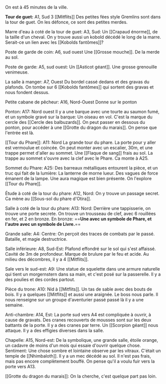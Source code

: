 
On est à 45 minutes de la ville. 

**Tour de guet:** A1, Sud
3 [[Mitflits]]
Des petites fées style Gremlins sont dans la tour de guet. 
On les défonce, ce sont des petites merdes. 

Marre d'eau à coté de la tour de guet: A3, Sud:
Un [[Crapaud énorme]], de la taille d'un cheval. 
On y trouve aussi un kobold décédé le long de la marre. Serait-ce un lien avec les [[Kobolds fantômes]]?


Poste de garde de coin: A6, sud ouest
Une [[Grosse mouche]]. 
De la merde au sol. 


Poste de garde: A5, sud ouest:
Un [[Asticot géant]].
Une grosse grenouille venimeuse. 


La salle à manger: A7, Ouest
Du bordel cassé dedans et des gravas du plafonds. 
On tombe sur 6 [[Kobolds fantômes]] qui sortent des gravas et nous fondent dessus.

Petite cabane de pêcheur: A16, Nord-Ouest
Donne sur le ponton

Ponton: A17: Nord ouest
Il y a une barque avec une tourte au saumon fumé, et un symbole gravé sur la barque: Un oiseau en vol. C'est la marque du cercle des [[Cercle des balbuzards]]. 
On peut passer en dessous du ponton, pour accéder à une [[Grotte du dragon du marais]]. On pense que l'entrée est là. 


[[Tour du Phare]]: A11: Nord
La grande tour du phare. La porte pour y aller est vermoulue et coincée. 
On peut monter avec un escalier, 30m, et une trappe permet d'aller au sommet. Une [[Flaque de sang]] frais au sol. 
La trappe au sommet s'ouvre avec la clef avec le Phare. Ca monte à A25. 

Sommet du Phare: A25:
Des barreaux métalliques entourent la pièce, et un truc qui fait de la lumière: La lanterne de morne lueur. Des vagues de force émanent de la lampe. Une aura magique est bien présente. On l'explore [[Tour du Phare]].  


Étude à coté de la tour du phare: A12, Nord:
On y trouve un passage secret. Ca mène au [[Sous-sol du phare d'Otira]]. 


Salle à coté de la tour du phare: A13: Nord:
Derrière une tappisserie, on trouve une porte secrete. 
On trouve un trousseau de clef, avec 6 rouillées en fer, et 2 en bronze. 
En bronze: ==**Une avec un symbole de Phare, et l'autre avec un symbole de Livre.**== 


Grande salle: A4: Centre:
On perçoit des traces de combats par le passé. Bataille, et magie destructrice. 


Salle inférieure: A8, Sud-Est:
Plafond effondré sur le sol qui s'est affaissé. Cavité de 3m de profondeur. 
Marque de brulure par le feu et acide. 
Au milieu des décombres, il y a 4 [[Mitflits]].


Sale vers le sud-est: A9:
Une statue de squelette dans une armure naturelle qui tient un morgernstern dans sa main, et c'est posé sur la passerelle. Il y a des poulies et des cordes partout. 

Pièce du trone: A10: 
Nid à [[Mitflits]]. Un tas de sable avec des bouts de bois. Il y a quelques [[Mitflits]] et aussi une araignée. Le boss nous parle. Il nous renseigne sur un groupe d'aventurier passé passé là il y a une semaine. 


Anti-chambre: A14, Est:
La porte sud vers A4 est compliquée à ouvrir, à cause de gravats. Des cranes recouverts de mousses sont sur les deux battants de la porte. Il y a des cranes par terre. 
Un [[Scorpion géant]] nous attaque. 
Il y a des effigies diverses dans la salle. 


Chapelle: A15, Nord-est:
De la symbolique, une grande salle, étoile orange, un cadavre de moins d'un mois qui essaie d'ouvrir quelque chose. 
Sentiment: Une chose sombre et lointaine observe par les vitraux. 
C'était un temple de [[Nhimbaloth]]. 
Il y a un mec décédé au sol. Il n'est pas frais, mais pas encore complètement bouffé. On pense qu'il a voulu fuir vers la porte vers A13. 




[[Grotte du dragon du marais]]:
On la cherche, c'est quelque part pas loin. 